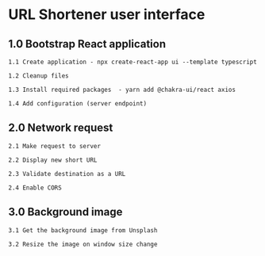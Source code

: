 # URL Shortener user interface

## 1.0 Bootstrap React application
    1.1 Create application - npx create-react-app ui --template typescript

    1.2 Cleanup files

    1.3 Install required packages  - yarn add @chakra-ui/react axios

    1.4 Add configuration (server endpoint)

## 2.0 Network request

    2.1 Make request to server

    2.2 Display new short URL

    2.3 Validate destination as a URL

    2.4 Enable CORS

## 3.0 Background image

    3.1 Get the background image from Unsplash

    3.2 Resize the image on window size change